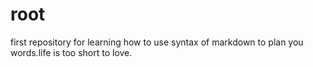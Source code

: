 # root
first repository for learning how to use syntax of markdown to plan you words.life is too short to love.
